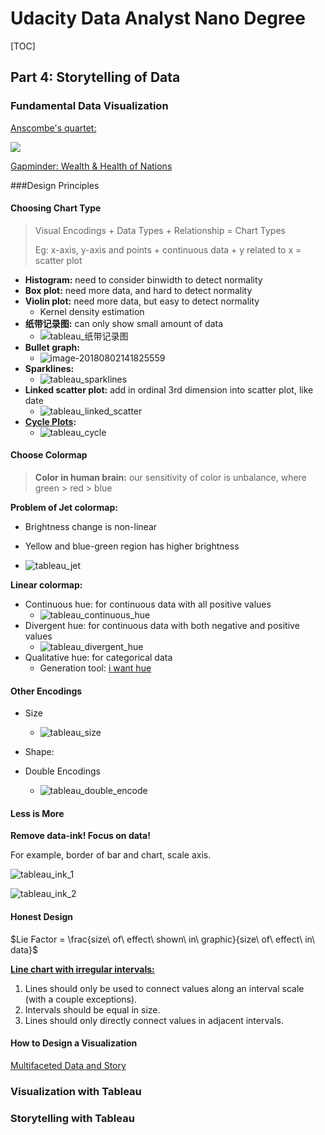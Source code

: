 # Udacity Data Analyst Nano Degree

[TOC]

## Part 4: Storytelling of Data

### Fundamental Data Visualization

[Anscombe's quartet:](https://en.wikipedia.org/wiki/Anscombe%27s_quartet)

![](https://upload.wikimedia.org/wikipedia/commons/e/ec/Anscombe%27s_quartet_3.svg)

[Gapminder: Wealth & Health of Nations](https://www.gapminder.org/tools/#$locale$id=en;&chart-type=bubbles) 

###Design Principles

#### Choosing Chart Type

> Visual Encodings + Data Types + Relationship = Chart Types
>
> Eg: x-axis, y-axis and points + continuous data + y related to x = scatter plot

- **Histogram:** need to consider binwidth to detect normality
- **Box plot:** need more data, and hard to detect normality
- **Violin plot:** need more data, but easy to detect normality
  - Kernel density estimation
- **纸带记录图:** can only show small amount of data
  - ![tableau_纸带记录图](/Users/yestinyang/Udacity_Data_Analyst/img/tableau_纸带记录图.png)
- **Bullet graph:** 
  - ![image-20180802141825559](/var/folders/5q/93z8tcmn0xn8t6gr3gzzssz40000gn/T/abnerworks.Typora/image-20180802141825559.png)
- **Sparklines:** 
  - ![tableau_sparklines](/Users/yestinyang/Udacity_Data_Analyst/img/tableau_sparklines.png)
- **Linked scatter plot:** add in ordinal 3rd dimension into scatter plot, like date
  - ![tableau_linked_scatter](/Users/yestinyang/Udacity_Data_Analyst/img/tableau_linked_scatter.png)
- **[Cycle Plots](https://www.perceptualedge.com/articles/guests/intro_to_cycle_plots.pdf):** 
  - ![tableau_cycle](/Users/yestinyang/Udacity_Data_Analyst/img/tableau_cycle.png)

#### Choose Colormap

> **Color in human brain:** our sensitivity of color is unbalance, where green > red > blue

**Problem of Jet colormap:** 

- Brightness change is non-linear
- Yellow and blue-green region has higher brightness

- ![tableau_jet](/Users/yestinyang/Udacity_Data_Analyst/img/tableau_jet.png)

**Linear colormap:** 

- Continuous hue: for continuous data with all positive values
  - ![tableau_continuous_hue](/Users/yestinyang/Udacity_Data_Analyst/img/tableau_continuous_hue.png)
- Divergent hue: for continuous data with both negative and positive values
  - ![tableau_divergent_hue](/Users/yestinyang/Udacity_Data_Analyst/img/tableau_divergent_hue.png)
- Qualitative hue: for categorical data
  - Generation tool: [i want hue](http://tools.medialab.sciences-po.fr/iwanthue/) 

#### Other Encodings

- Size
  - ![tableau_size](/Users/yestinyang/Udacity_Data_Analyst/img/tableau_size.png)

- Shape: 
- Double Encodings
  - ![tableau_double_encode](/Users/yestinyang/Udacity_Data_Analyst/img/tableau_double_encode.png)

#### Less is More

**Remove data-ink! Focus on data!**

For example, border of bar and chart, scale axis.

![tableau_ink_1](/Users/yestinyang/Udacity_Data_Analyst/img/tableau_ink_1.png)

![tableau_ink_2](/Users/yestinyang/Udacity_Data_Analyst/img/tableau_ink_2.png)

#### Honest Design

$Lie Factor = \frac{size\ of\ effect\ shown\ in\ graphic}{size\ of\ effect\ in\ data}$

**[Line chart with irregular intervals:](http://www.perceptualedge.com/articles/visual_business_intelligence/line_graphs_and_irregular_intervals.pdf)**

1. Lines should only be used to connect values along an interval scale (with a couple exceptions). 
2. Intervals should be equal in size. 
3. Lines should only directly connect values in adjacent intervals. 

#### How to Design a Visualization

[Multifaceted Data and Story](http://www.storytellingwithdata.com/blog/2014/01/multifaceted-data-and-story) 


### Visualization with Tableau

### Storytelling with Tableau


